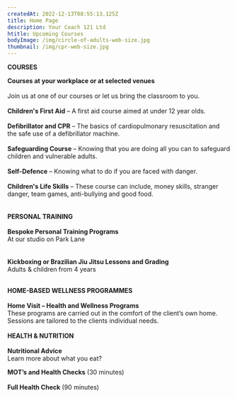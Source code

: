 ```yaml
---
createdAt: 2022-12-13T08:55:13.125Z
title: Home Page
description: Your Coach 121 Ltd
htitle: Upcoming Courses
bodyImage: /img/circle-of-adults-web-size.jpg
thumbnail: /img/cpr-web-size.jpg
---
```

**C﻿OURSES**

**Courses at your workplace or at selected venues**\
\
Join us at one of our courses or let us bring the classroom to you.\
\
**Children's First Aid** – A first aid course aimed at under 12 year olds.\
\
**Defibrillator and CPR** – The basics of cardiopulmonary resuscitation and the safe use of a defibrillator machine.\
\
**Safeguarding Course** – Knowing that you are doing all you can to safeguard children and vulnerable adults.\
\
**Self-Defence** – Knowing what to do if you are faced with danger.\
\
**Children's Life Skills** – These course can include, money skills, stranger danger, team games, anti-bullying and good food.\
\
\
**P﻿ERSONAL TRAINING** \
\
**Bespoke Personal Training Programs**\
At our studio on Park Lane\
\
\
**Kickboxing or Brazilian Jiu Jitsu Lessons and Grading**\
Adults & children from 4 years

\
**H﻿OME-BASED WELLNESS PROGRAMMES**\
\
**Home Visit – Health and Wellness Programs**\
These programs are carried out in the comfort of the client’s own home. Sessions are tailored to the clients individual needs.\
\
**H﻿EALTH & NUTRITION**\
\
**Nutritional Advice**\
Learn more about what you eat?

**MOT’s and Health Checks** (30 minutes)\
\
**Full Health Check** (90 minutes)